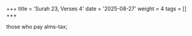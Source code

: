 +++
title = 'Surah 23, Verses 4'
date = '2025-08-27'
weight = 4
tags = []
+++

those who pay alms-tax;
